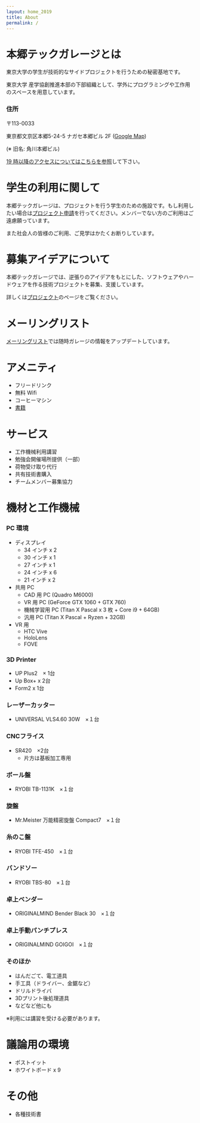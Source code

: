 ```yaml
---
layout: home_2019
title: About
permalink: /
---
```


<!-- # お知らせ -->
<!-- SFPの応募を締切ました。たくさんのご応募大変ありがとうございました。 -->

# 本郷テックガレージとは

東京大学の学生が技術的なサイドプロジェクトを行うための秘密基地です。

東京大学 産学協創推進本部の下部組織として、学外にプログラミングや工作用のスペースを用意しています。

### 住所

〒113-0033

東京都文京区本郷5-24-5 ナガセ本郷ビル 2F ([Google Map](https://goo.gl/maps/jweyFvu4e7q))

(※ 旧名: 角川本郷ビル)

[19 時以降のアクセスについてはこちらを参照](http://www.hongotechgarage.com/access/)して下さい。

# 学生の利用に関して

本郷テックガレージは、プロジェクトを行う学生のための施設です。もし利用したい場合は[プロジェクト申請](../project/)を行ってください。メンバーでない方のご利用はご遠慮願っています。

また社会人の皆様のご利用、ご見学はかたくお断りしています。

# 募集アイデアについて

本郷テックガレージでは、逆張りのアイデアをもとにした、ソフトウェアやハードウェアを作る技術プロジェクトを募集、支援しています。

詳しくは[プロジェクト](../project/)のページをご覧ください。

# メーリングリスト

[メーリングリスト](http://eepurl.com/co6UlD)では随時ガレージの情報をアップデートしています。

# アメニティ

- フリードリンク
- 無料 Wifi
- コーヒーマシン
- <a class="page-link" href="/library/">書籍</a>

# サービス

- 工作機械利用講習
- 勉強会開催場所提供（一部）
- 荷物受け取り代行
- 共有技術書購入
- チームメンバー募集協力

# 機材と工作機械

### PC 環境

- ディスプレイ
    - 34 インチ x 2
    - 30 インチ x 1
    - 27 インチ x 1
    - 24 インチ x 6
    - 21 インチ x 2
- 共用 PC
    - CAD 用 PC (Quadro M6000)
    - VR 用 PC (GeForce GTX 1060 + GTX 760)
    - 機械学習用 PC (Titan X Pascal x 3 枚 + Core i9 + 64GB)
    - 汎用 PC (Titan X Pascal + Ryzen + 32GB)
- VR 用
    - HTC Vive
    - HoloLens
    - FOVE

### 3D Printer
- UP Plus2　× 1台
- Up Box+ x 2台
- Form2 x 1台

### レーザーカッター
- UNIVERSAL VLS4.60 30W　×１台

### CNCフライス
- SR420　×2台
    - 片方は基板加工専用 

### ボール盤
- RYOBI TB-1131K　×１台

### 旋盤
- Mr.Meister 万能精密旋盤 Compact7　×１台

### 糸のこ盤
- RYOBI TFE-450　×１台

### バンドソー
- RYOBI TBS-80　×１台

### 卓上ベンダー
- ORIGINALMIND Bender Black 30　×１台 

### 卓上手動パンチプレス
- ORIGINALMIND GOIGOI　×１台

### そのほか
- はんだごて、電工道具
- 手工具（ドライバー、金鋸など）
- ドリルドライバ
- 3Dプリント後処理道具
- などなど他にも

※利用には講習を受ける必要があります。

# 議論用の環境
- ポストイット
- ホワイトボード x 9

# その他
- 各種技術書
